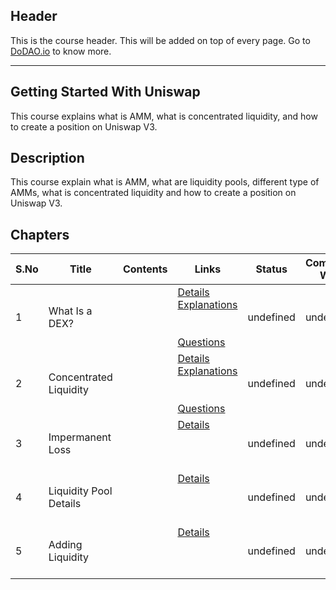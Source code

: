 ## Header
This is the course header. This will be added on top of every page. Go to [DoDAO.io](https://www.dodao.io) to know more.

 ---

 ## Getting Started With Uniswap
 This course explains what is AMM, what is concentrated liquidity, and how to create a position on Uniswap V3.
 
 ## Description
 This course explain what is AMM, what are liquidity pools, different type of AMMs, what is concentrated liquidity and how to create a position on Uniswap V3.
 
 ## Chapters
 
 | S.No        | Title       | Contents   | Links      | Status      | Completion Week |
 | ----------- | ----------- |----------- |----------- | ----------- | ----------- |
 | 1      | What Is a DEX? | | [Details](generated/topics/what-is-dex.md) <br/> [Explanations](generated/explanations/what-is-dex.md) <br/>  <br/>  <br/> [Questions](generated/questions/what-is-dex.md) | undefined | undefined |
 | 2      | Concentrated Liquidity | | [Details](generated/topics/concentrated-liquidity.md) <br/> [Explanations](generated/explanations/concentrated-liquidity.md) <br/>  <br/>  <br/> [Questions](generated/questions/concentrated-liquidity.md) | undefined | undefined |
 | 3      | Impermanent Loss | | [Details](generated/topics/impermanent-loss.md) <br/>  <br/>  <br/>  <br/>  | undefined | undefined |
 | 4      | Liquidity Pool Details | | [Details](generated/topics/liquidity-pool-details.md) <br/>  <br/>  <br/>  <br/>  | undefined | undefined |
 | 5      | Adding Liquidity | | [Details](generated/topics/adding-liquidity.md) <br/>  <br/>  <br/>  <br/>  | undefined | undefined | 
